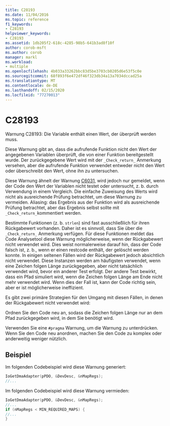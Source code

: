 ```yaml
---
title: C28193
ms.date: 11/04/2016
ms.topic: reference
f1_keywords:
- C28193
helpviewer_keywords:
- C28193
ms.assetid: 1db205f2-618c-4285-98b5-641b3ad8f10f
author: corob-msft
ms.author: corob
manager: markl
ms.workload:
- multiple
ms.openlocfilehash: 4b033a33262bbc83d5be3703cb0205d6e53f5c0e
ms.sourcegitcommit: 68f893f6e472df46f323db34a13a7034dccad25a
ms.translationtype: MT
ms.contentlocale: de-DE
ms.lasthandoff: 02/15/2020
ms.locfileid: "77270013"
---
```

# <a name="c28193"></a>C28193
Warnung C28193: Die Variable enthält einen Wert, der überprüft werden muss.

 Diese Warnung gibt an, dass die aufrufende Funktion nicht den Wert der angegebenen Variablen überprüft, die von einer Funktion bereitgestellt wurde. Der zurückgegebene Wert wird mit der `_Check_return_` Anmerkung versehen, aber die aufrufende Funktion verwendet entweder nicht den Wert oder überschreibt den Wert, ohne ihn zu untersuchen.

 Diese Warnung ähnelt der Warnung [C6031](../code-quality/c6031.md), wird jedoch nur gemeldet, wenn der Code den Wert der Variablen nicht testet oder untersucht, z. b. durch Verwendung in einem Vergleich. Die einfache Zuweisung des Werts wird nicht als ausreichende Prüfung betrachtet, um diese Warnung zu vermeiden. Aliasing: das Ergebnis aus der Funktion wird als ausreichende Prüfung betrachtet, aber das Ergebnis selbst sollte mit `_Check_return_`kommentiert werden.

 Bestimmte Funktionen (z. b. `strlen`) sind fast ausschließlich für ihren Rückgabewert vorhanden. Daher ist es sinnvoll, dass Sie über die `_Check_return_` Anmerkung verfügen. Für diese Funktionen meldet das Code Analysetool diese Warnung möglicherweise, wenn der Rückgabewert nicht verwendet wird. Dies weist normalerweise darauf hin, dass der Code falsch ist, z. b., wenn er einen restcode enthält, der gelöscht werden konnte. In einigen seltenen Fällen wird der Rückgabewert jedoch absichtlich nicht verwendet. Diese Instanzen werden am häufigsten verwendet, wenn eine Zeichen folgen Länge zurückgegeben, aber nicht tatsächlich verwendet wird, bevor ein anderer Test erfolgt. Der andere Test bewirkt, dass ein Pfad simuliert wird, wenn die Zeichen folgen Länge am Ende nicht mehr verwendet wird. Wenn dies der Fall ist, kann der Code richtig sein, aber er ist möglicherweise ineffizient.

 Es gibt zwei primäre Strategien für den Umgang mit diesen Fällen, in denen der Rückgabewert nicht verwendet wird:

 Ordnen Sie den Code neu an, sodass die Zeichen folgen Länge nur an dem Pfad zurückgegeben wird, in dem Sie benötigt wird.

 Verwenden Sie eine `#pragma` Warnung, um die Warnung zu unterdrücken. Wenn Sie den Code neu anordnen, machen Sie den Code zu komplex oder anderweitig weniger nützlich.

## <a name="example"></a>Beispiel
 Im folgenden Codebeispiel wird diese Warnung generiert:

```cpp
IoGetDmaAdapter(pPDO, &DevDesc, &nMapRegs);
//...
```

 Im folgenden Codebeispiel wird diese Warnung vermieden:

```cpp
IoGetDmaAdapter(pPDO, &DevDesc, &nMapRegs);
//...
if (nMapRegs < MIN_REQUIRED_MAPS) {
//...
}
```
